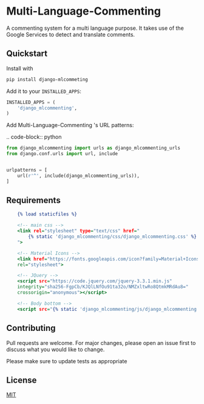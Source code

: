 # Multi-Language-Commenting

A commenting system for a multi language purpose. It takes use of the Google Services to detect and translate comments.

Quickstart
----------
Install with
```bash
pip install django-mlcommeting
```


Add it to your `INSTALLED_APPS`:

```python
INSTALLED_APPS = (
    'django_mlcommenting',
)
```

Add Multi-Language-Commenting 's URL patterns:

.. code-block:: python
```python
from django_mlcommenting import urls as django_mlcommenting_urls
from django.conf.urls import url, include


urlpatterns = [
    url(r'^', include(django_mlcommenting_urls)),
]
```

Requirements
---------------------

```djangotemplate
    {% load staticfiles %}

    <!-- main css -->
    <link rel="stylesheet" type="text/css" href="
        {% static 'django_mlcommenting/css/django_mlcommenting.css' %}
    ">

    <!-- Material Icons -->
    <link href="https://fonts.googleapis.com/icon?family=Material+Icons"
    rel="stylesheet">

    <!-- JQuery -->
    <script src="https://code.jquery.com/jquery-3.3.1.min.js"
    integrity="sha256-FgpCb/KJQlLNfOu91ta32o/NMZxltwRo8QtmkMRdAu8="
    crossorigin="anonymous"></script>

    <!-- Body bottom -->
    <script src="{% static 'django_mlcommenting/js/django_mlcommenting.js' %}"></script>
```


## Contributing
Pull requests are welcome. For major changes, please open an issue first to discuss what you would like to change.

Please make sure to update tests as appropriate

## License
[MIT](https://choosealicense.com/licenses/mit/)